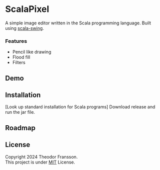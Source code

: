 # ScalaPixel

A simple image editor written in the Scala programming language. Built using [scala-swing](https://github.com/scala/scala-swing).

### Features

- Pencil like drawing
- Flood fill
- Filters

## Demo

## Installation

[Look up standard installation for Scala programs]
Download release and run the jar file.

## Roadmap



## License
Copyright 2024 Theodor Fransson.\
This project is under 
[MIT](https://choosealicense.com/licenses/mit/) License.
